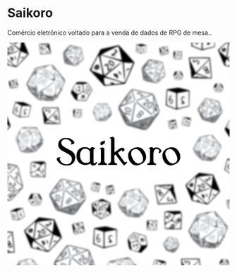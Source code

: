 # Saikoro

Comércio eletrônico voltado para a venda de dados de RPG de mesa..

![Logo Saikoro](https://github.com/VitorGK/Rechner/blob/master/Logo%20Saikoro.png)
